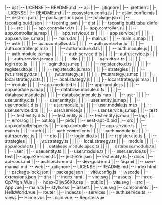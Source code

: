 |-- opt
    |-- LICENSE
    |-- README.md
    |-- api
    |   |-- .gitignore
    |   |-- .prettierrc
    |   |-- LICENSE
    |   |-- README.md
    |   |-- ecosystem.config.js
    |   |-- eslint.config.mjs
    |   |-- nest-cli.json
    |   |-- package-lock.json
    |   |-- package.json
    |   |-- tsconfig.build.json
    |   |-- tsconfig.json
    |   |-- dist
    |   |   |-- tsconfig.build.tsbuildinfo
    |   |   |-- src
    |   |   |   |-- app.controller.d.ts
    |   |   |   |-- app.controller.js
    |   |   |   |-- app.controller.js.map
    |   |   |   |-- app.service.d.ts
    |   |   |   |-- app.service.js
    |   |   |   |-- app.service.js.map
    |   |   |   |-- main.d.ts
    |   |   |   |-- main.js
    |   |   |   |-- main.js.map
    |   |   |   |-- auth
    |   |   |   |   |-- auth.controller.d.ts
    |   |   |   |   |-- auth.controller.js
    |   |   |   |   |-- auth.controller.js.map
    |   |   |   |   |-- auth.module.d.ts
    |   |   |   |   |-- auth.module.js
    |   |   |   |   |-- auth.module.js.map
    |   |   |   |   |-- auth.service.d.ts
    |   |   |   |   |-- auth.service.js
    |   |   |   |   |-- auth.service.js.map
    |   |   |   |   |-- dto
    |   |   |   |   |   |-- login.dto.d.ts
    |   |   |   |   |   |-- login.dto.js
    |   |   |   |   |   |-- login.dto.js.map
    |   |   |   |   |   |-- register.dto.d.ts
    |   |   |   |   |   |-- register.dto.js
    |   |   |   |   |   |-- register.dto.js.map
    |   |   |   |   |-- strategies
    |   |   |   |       |-- jwt.strategy.d.ts
    |   |   |   |       |-- jwt.strategy.js
    |   |   |   |       |-- jwt.strategy.js.map
    |   |   |   |       |-- local.strategy.d.ts
    |   |   |   |       |-- local.strategy.js
    |   |   |   |       |-- local.strategy.js.map
    |   |   |   |-- module
    |   |   |   |   |-- app.module.d.ts
    |   |   |   |   |-- app.module.js
    |   |   |   |   |-- app.module.js.map
    |   |   |   |   |-- database.module.d.ts
    |   |   |   |   |-- database.module.js
    |   |   |   |   |-- database.module.js.map
    |   |   |   |-- user
    |   |   |       |-- user.entity.d.ts
    |   |   |       |-- user.entity.js
    |   |   |       |-- user.entity.js.map
    |   |   |       |-- user.module.d.ts
    |   |   |       |-- user.module.js
    |   |   |       |-- user.module.js.map
    |   |   |       |-- user.service.d.ts
    |   |   |       |-- user.service.js
    |   |   |       |-- user.service.js.map
    |   |   |-- test
    |   |       |-- test.entity.d.ts
    |   |       |-- test.entity.js
    |   |       |-- test.entity.js.map
    |   |-- logs
    |   |   |-- error.log
    |   |   |-- out.log
    |   |-- pids
    |   |   |-- nest-app-0.pid
    |   |-- src
    |   |   |-- app.controller.spec.ts
    |   |   |-- app.controller.ts
    |   |   |-- app.service.ts
    |   |   |-- main.ts
    |   |   |-- auth
    |   |   |   |-- auth.controller.ts
    |   |   |   |-- auth.module.ts
    |   |   |   |-- auth.service.ts
    |   |   |   |-- dto
    |   |   |   |   |-- login.dto.ts
    |   |   |   |   |-- register.dto.ts
    |   |   |   |-- strategies
    |   |   |       |-- jwt.strategy.ts
    |   |   |       |-- local.strategy.ts
    |   |   |-- module
    |   |   |   |-- app.module.ts
    |   |   |   |-- database.module.spec.ts
    |   |   |   |-- database.module.ts
    |   |   |-- user
    |   |       |-- user.entity.ts
    |   |       |-- user.module.ts
    |   |       |-- user.service.ts
    |   |-- test
    |       |-- app.e2e-spec.ts
    |       |-- jest-e2e.json
    |       |-- test.entity.ts
    |-- docs
    |   |-- api-docs.md
    |   |-- architecture.md
    |   |-- dev-guide.md
    |   |-- faq.md
    |   |-- user-manual.md
    |-- web
        |-- .gitignore
        |-- LICENSE
        |-- README.md
        |-- index.html
        |-- package-lock.json
        |-- package.json
        |-- vite.config.js
        |-- .vscode
        |   |-- extensions.json
        |-- dist
        |   |-- index.html
        |   |-- vite.svg
        |   |-- assets
        |       |-- index-Cp7Mgh_W.js
        |       |-- index-D1jw56X9.css
        |-- public
        |   |-- vite.svg
        |-- src
            |-- App.vue
            |-- main.ts
            |-- style.css
            |-- assets
            |   |-- vue.svg
            |-- components
            |   |-- HelloWorld.vue
            |-- router
            |   |-- index.ts
            |-- services
            |   |-- auth.service.ts
            |-- views
                |-- Home.vue
                |-- Login.vue
                |-- Register.vue
